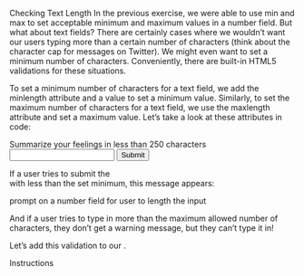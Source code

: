Checking Text Length
In the previous exercise, we were able to use min and max to set acceptable minimum and maximum values in a number field. But what about text fields? There are certainly cases where we wouldn’t want our users typing more than a certain number of characters (think about the character cap for messages on Twitter). We might even want to set a minimum number of characters. Conveniently, there are built-in HTML5 validations for these situations.

To set a minimum number of characters for a text field, we add the minlength attribute and a value to set a minimum value. Similarly, to set the maximum number of characters for a text field, we use the maxlength attribute and set a maximum value. Let’s take a look at these attributes in code:

<form action="/example.html" method="POST">
  <label for="summary">Summarize your feelings in less than 250 characters</label>
  <input id="summary" name="summary" type="text" minlength="5" maxlength="250" required>
  <input type="submit" value="Submit">
</form>
If a user tries to submit the <form> with less than the set minimum, this message appears:

prompt on a number field for user to length the input

And if a user tries to type in more than the maximum allowed number of characters, they don’t get a warning message, but they can’t type it in!

Let’s add this validation to our <form>.

Instructions
